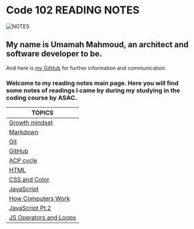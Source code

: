 # Code 102 READING NOTES

![NOTES](https://i.pinimg.com/originals/93/6f/fe/936ffe6ad27d05098fc860daeab84b2f.jpg)

## My name is Umamah Mahmoud, an architect and software developer to be.

And here is [my GitHub](https://github.com/umamah1mahmoud) for further information and communication.

### Welcome to my reading notes main page. Here you will find some notes of readings I came by during my studying in the coding course by ASAC.



| TOPICS         |
| -------------- |
| [Growth mindset](https://umamah1mahmoud.github.io/reading-notes/Growth-mindset) |
| [Markdown](https://umamah1mahmoud.github.io/reading-notes/Mark-down)       |
| [Git](https://umamah1mahmoud.github.io/reading-notes/Git)            |
| [GitHub](https://umamah1mahmoud.github.io/reading-notes/GitHub)         |
| [ACP cycle](https://umamah1mahmoud.github.io/reading-notes/ACP-Cycle)      |
| [HTML](https://umamah1mahmoud.github.io/reading-notes/HTML)      |
| [CSS and Color](https://umamah1mahmoud.github.io/reading-notes/CSS-and-color)|
| [JavaScript](https://umamah1mahmoud.github.io/reading-notes/JavaScript) |
| [How Computers Work](https://umamah1mahmoud.github.io/reading-notes/Computers) | 
| [JavaScript Pt.2](https://umamah1mahmoud.github.io/reading-notes/JavaScript2nd) |
| [JS Operators and Loops](https://umamah1mahmoud.github.io/reading-notes/OperatorsAndLoops) |
